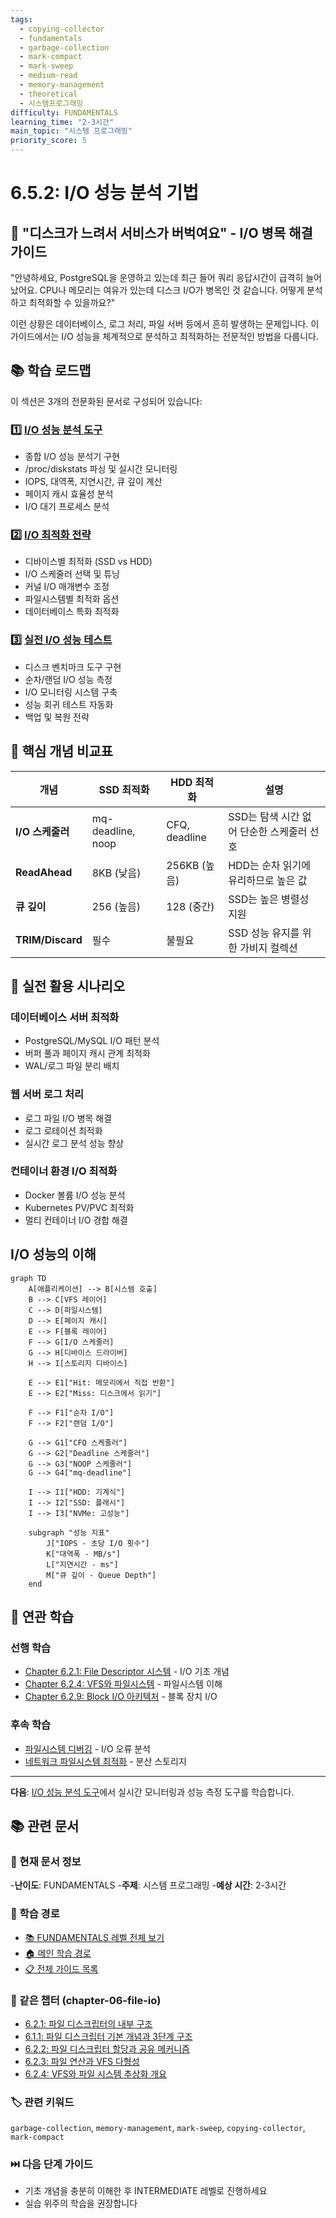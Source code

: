 ```yaml
---
tags:
  - copying-collector
  - fundamentals
  - garbage-collection
  - mark-compact
  - mark-sweep
  - medium-read
  - memory-management
  - theoretical
  - 시스템프로그래밍
difficulty: FUNDAMENTALS
learning_time: "2-3시간"
main_topic: "시스템 프로그래밍"
priority_score: 5
---
```


# 6.5.2: I/O 성능 분석 기법

## 🎯 "디스크가 느려서 서비스가 버벅여요" - I/O 병목 해결 가이드

"안녕하세요, PostgreSQL을 운영하고 있는데 최근 들어 쿼리 응답시간이 급격히 늘어났어요. CPU나 메모리는 여유가 있는데 디스크 I/O가 병목인 것 같습니다. 어떻게 분석하고 최적화할 수 있을까요?"

이런 상황은 데이터베이스, 로그 처리, 파일 서버 등에서 흔히 발생하는 문제입니다. 이 가이드에서는 I/O 성능을 체계적으로 분석하고 최적화하는 전문적인 방법을 다룹니다.

## 📚 학습 로드맵

이 섹션은 3개의 전문화된 문서로 구성되어 있습니다:

### 1️⃣ [I/O 성능 분석 도구](./06-05-03-io-performance-monitoring.md)

- 종합 I/O 성능 분석기 구현
- /proc/diskstats 파싱 및 실시간 모니터링
- IOPS, 대역폭, 지연시간, 큐 깊이 계산
- 페이지 캐시 효율성 분석
- I/O 대기 프로세스 분석

### 2️⃣ [I/O 최적화 전략](./06-04-03-io-optimization-strategies.md)

- 디바이스별 최적화 (SSD vs HDD)
- I/O 스케줄러 선택 및 튜닝
- 커널 I/O 매개변수 조정
- 파일시스템별 최적화 옵션
- 데이터베이스 특화 최적화

### 3️⃣ [실전 I/O 성능 테스트](./06-04-04-io-performance-testing.md)

- 디스크 벤치마크 도구 구현
- 순차/랜덤 I/O 성능 측정
- I/O 모니터링 시스템 구축
- 성능 회귀 테스트 자동화
- 백업 및 복원 전략

## 🎯 핵심 개념 비교표

| 개념 | SSD 최적화 | HDD 최적화 | 설명 |
|------|-----------|-----------|------|
|**I/O 스케줄러**| mq-deadline, noop | CFQ, deadline | SSD는 탐색 시간 없어 단순한 스케줄러 선호 |
|**ReadAhead**| 8KB (낮음) | 256KB (높음) | HDD는 순차 읽기에 유리하므로 높은 값 |
|**큐 깊이**| 256 (높음) | 128 (중간) | SSD는 높은 병렬성 지원 |
|**TRIM/Discard**| 필수 | 불필요 | SSD 성능 유지를 위한 가비지 컬렉션 |

## 🚀 실전 활용 시나리오

### 데이터베이스 서버 최적화

- PostgreSQL/MySQL I/O 패턴 분석
- 버퍼 풀과 페이지 캐시 관계 최적화
- WAL/로그 파일 분리 배치

### 웹 서버 로그 처리

- 로그 파일 I/O 병목 해결
- 로그 로테이션 최적화
- 실시간 로그 분석 성능 향상

### 컨테이너 환경 I/O 최적화

- Docker 볼륨 I/O 성능 분석
- Kubernetes PV/PVC 최적화
- 멀티 컨테이너 I/O 경합 해결

## I/O 성능의 이해

```mermaid
graph TD
    A[애플리케이션] --> B[시스템 호출]
    B --> C[VFS 레이어]
    C --> D[파일시스템]
    D --> E[페이지 캐시]
    E --> F[블록 레이어]
    F --> G[I/O 스케줄러]
    G --> H[디바이스 드라이버]
    H --> I[스토리지 디바이스]

    E --> E1["Hit: 메모리에서 직접 반환"]
    E --> E2["Miss: 디스크에서 읽기"]

    F --> F1["순차 I/O"]
    F --> F2["랜덤 I/O"]

    G --> G1["CFQ 스케줄러"]
    G --> G2["Deadline 스케줄러"]
    G --> G3["NOOP 스케줄러"]
    G --> G4["mq-deadline"]

    I --> I1["HDD: 기계식"]
    I --> I2["SSD: 플래시"]
    I --> I3["NVMe: 고성능"]

    subgraph "성능 지표"
        J["IOPS - 초당 I/O 횟수"]
        K["대역폭 - MB/s"]
        L["지연시간 - ms"]
        M["큐 깊이 - Queue Depth"]
    end
```

## 🔗 연관 학습

### 선행 학습

- [Chapter 6.2.1: File Descriptor 시스템](./06-02-01-file-descriptor.md) - I/O 기초 개념
- [Chapter 6.2.4: VFS와 파일시스템](./06-02-04-vfs-filesystem.md) - 파일시스템 이해
- [Chapter 6.2.9: Block I/O 아키텍처](./06-02-09-block-io.md) - 블록 장치 I/O

### 후속 학습

- [파일시스템 디버깅](./06-05-04-filesystem-debugging.md) - I/O 오류 분석
- [네트워크 파일시스템 최적화](./06-04-05-network-filesystem-optimization.md) - 분산 스토리지

---

**다음**: [I/O 성능 분석 도구](./06-05-03-io-performance-monitoring.md)에서 실시간 모니터링과 성능 측정 도구를 학습합니다.

## 📚 관련 문서

### 📖 현재 문서 정보

-**난이도**: FUNDAMENTALS
-**주제**: 시스템 프로그래밍
-**예상 시간**: 2-3시간

### 🎯 학습 경로

- [📚 FUNDAMENTALS 레벨 전체 보기](../learning-paths/fundamentals/)
- [🏠 메인 학습 경로](../learning-paths/)
- [📋 전체 가이드 목록](../README.md)

### 📂 같은 챕터 (chapter-06-file-io)

- [6.2.1: 파일 디스크립터의 내부 구조](./06-02-01-file-descriptor.md)
- [6.1.1: 파일 디스크립터 기본 개념과 3단계 구조](./06-01-01-fd-basics-structure.md)
- [6.2.2: 파일 디스크립터 할당과 공유 메커니즘](./06-02-02-fd-allocation-management.md)
- [6.2.3: 파일 연산과 VFS 다형성](./06-02-03-file-operations-vfs.md)
- [6.2.4: VFS와 파일 시스템 추상화 개요](./06-02-04-vfs-filesystem.md)

### 🏷️ 관련 키워드

`garbage-collection`, `memory-management`, `mark-sweep`, `copying-collector`, `mark-compact`

### ⏭️ 다음 단계 가이드

- 기초 개념을 충분히 이해한 후 INTERMEDIATE 레벨로 진행하세요
- 실습 위주의 학습을 권장합니다
